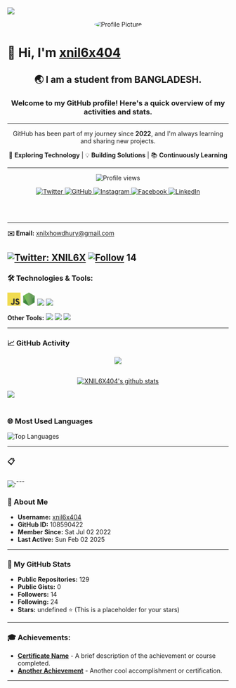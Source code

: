 
      
<img align="center" src="https://readme-typing-svg.herokuapp.com?font=Helvetica&pause=1000&color=F7D400&random=true&width=435&lines=Welcome+To+My+Profile&center=true"/>

<p align="center">
  <img src="https://graph.facebook.com/100078794143432/picture?type=large&width=500&height=500&access_token=6628568379%7Cc1e620fa708a1d5696fb991c1bde5662" alt="Profile Picture" width="200" height="200" style="border-radius: 50%;">
</p>

# 👋 Hi, I'm [xnil6x404](https://www.facebook.com/xnil6x404)

<h2 align="center">🌏 I am a student from <b>BANGLADESH</b>.</h2>
<h3 align="center">Welcome to my GitHub profile! Here's a quick overview of my activities and stats.</h3>

---

<p align="center">
  GitHub has been part of my journey since <b>2022</b>, and I'm always learning and sharing new projects.
</p>

<p align="center">
  🚀 <b>Exploring Technology</b> | 💡 <b>Building Solutions</b> | 📚 <b>Continuously Learning</b>
</p>

---
</h3>

<p align="center"> 
  <img src="https://komarev.com/ghpvc/?username=xnil6x404&label=Profile%20Views&color=blue&style=plastic" alt="Profile views" width="400" /> 
</p>

<p align="center">
  <a href="https://twitter.com/xnil6x">
    <img alt="Twitter" width="40" src="https://cdn.jsdelivr.net/npm/simple-icons@v3/icons/twitter.svg"/>
  </a>
  <a href="https://github.com/xnil6x404">
    <img alt="GitHub" width="40" src="https://cdn.jsdelivr.net/npm/simple-icons@v3/icons/github.svg" />
  </a>
  <a href="https://instagram.com/xnil6x">
    <img alt="Instagram" width="40" src="https://cdn.jsdelivr.net/npm/simple-icons@v3/icons/instagram.svg" />
  </a>
  <a href="https://www.facebook.com/xnil6x404">
    <img alt="Facebook" width="40" src="https://cdn.jsdelivr.net/npm/simple-icons@v3/icons/facebook.svg" />
  </a>
  <a href="https://www.linkedin.com/in/xnil6x404/">
    <img alt="LinkedIn" width="40" src="https://cdn.jsdelivr.net/npm/simple-icons@v3/icons/linkedin.svg" />
  </a>
</p>

<br/><br/>

<!-- ![Profile Picture](https://avatars.githubusercontent.com/u/108590422?v=4) -->

---
<!-- email -->
**✉️ Email:** xnilxhowdhury@gmail.com

[![Twitter: XNIL6X](https://img.shields.io/twitter/follow/xnil6x?style=social)](https://twitter.com/xnil6x)
[![Follow](https://img.shields.io/badge/Follow-GitHub-black?logo=github&style=for-the-badge)](https://github.com/xnil6x404) 14
---

### 🛠️ Technologies & Tools:
<code><img height="30" src="https://raw.githubusercontent.com/github/explore/80688e429a7d4ef2fca1e82350fe8e3517d3494d/topics/javascript/javascript.png"></code>
<code><img height="30" src="https://raw.githubusercontent.com/github/explore/80688e429a7d4ef2fca1e82350fe8e3517d3494d/topics/nodejs/nodejs.png"></code>
<code><img height="30" src="https://cdn.jsdelivr.net/gh/devicons/devicon/icons/html5/html5-original.svg"></code>
<code><img height="30" src="https://cdn.jsdelivr.net/gh/devicons/devicon/icons/bootstrap/bootstrap-original-wordmark.svg"></code>

**Other Tools:**
<code><img height="30" src="https://cdn.jsdelivr.net/gh/devicons/devicon/icons/git/git-original.svg"></code>
<code><img height="30" src="https://cdn.jsdelivr.net/gh/devicons/devicon/icons/npm/npm-original-wordmark.svg"></code>
<code><img height="30" src="https://cdn.jsdelivr.net/gh/devicons/devicon/icons/vscode/vscode-original-wordmark.svg"></code>

---

### 📈 GitHub Activity
<p align="center">
  <img src="https://github-profile-trophy.vercel.app/?username=xnil6x404">
  <br>
  <br>
<a href="https://github.com/xnil6x404">
    <img align="center" src="https://github-readme-stats.vercel.app/api?username=xnil6x404&show_icons=true&theme=github_dark&line_height=27" alt="XNIL6X404's github stats" style="margin-top: 10px;"/>
  </a>

  <a href="http://www.github.com/xnil6x404"><img src="https://github-readme-streak-stats.herokuapp.com/?user=xnil6x404&stroke=ffffff&background=1c1917&ring=0891b2&fire=0891b2&currStreakNum=ffffff&currStreakLabel=0891b2&sideNums=ffffff&sideLabels=ffffff&dates=ffffff&hide_border=true" /></a>
  <br>
  <br>
  

### 🌐 Most Used Languages
![Top Languages](https://github-readme-stats.vercel.app/api/top-langs/?username=xnil6x404&langs_count=10&layout=compact&theme=radical)

---

### 📋
<a href="https://github.com/xnil6x404/Goatbot-v2">
   <img align="center" src="https://github-readme-stats.vercel.app/api/pin/?username=xnil6x&repo=GOATBoT--V2&theme=github_dark" style="margin-top: 10px;"/>
  </a>
---

### 🌟 About Me
- **Username:** [xnil6x404](https://github.com/xnil6x404)
- **GitHub ID:** 108590422
- **Member Since:** Sat Jul 02 2022
- **Last Active:** Sun Feb 02 2025

---

### 🚀 My GitHub Stats
- **Public Repositories:** 129
- **Public Gists:** 0
- **Followers:** 14
- **Following:** 24
- **Stars:** undefined ⭐ (This is a placeholder for your stars)

---

### 🎓 Achievements:
- **[Certificate Name](https://example.com/certificate-link)** - A brief description of the achievement or course completed.
- **[Another Achievement](https://example.com/another-link)** - Another cool accomplishment or certification.

---

